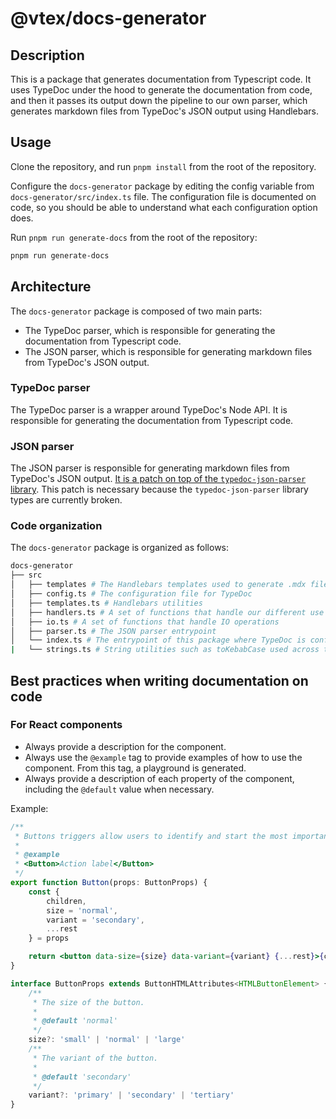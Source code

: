 # @vtex/docs-generator

## Description

This is a package that generates documentation from Typescript code. It uses TypeDoc under the hood to generate the documentation from code, and then it passes its output down the pipeline to our own parser, which generates markdown files from TypeDoc's JSON output using Handlebars.

## Usage

Clone the repository, and run `pnpm install` from the root of the repository.

Configure the `docs-generator` package by editing the config variable from `docs-generator/src/index.ts` file. The configuration file is documented on code, so you should be able to understand what each configuration option does.

Run `pnpm run generate-docs` from the root of the repository:

```sh
pnpm run generate-docs
```

## Architecture

The `docs-generator` package is composed of two main parts:

- The TypeDoc parser, which is responsible for generating the documentation from Typescript code.
- The JSON parser, which is responsible for generating markdown files from TypeDoc's JSON output.

### TypeDoc parser

The TypeDoc parser is a wrapper around TypeDoc's Node API. It is responsible for generating the documentation from Typescript code.

### JSON parser

The JSON parser is responsible for generating markdown files from TypeDoc's JSON output. [It is a patch on top of the `typedoc-json-parser` library](../../patches/typedoc-json-parser@9.0.1.patch). This patch is necessary because the `typedoc-json-parser` library types are currently broken.

### Code organization

The `docs-generator` package is organized as follows:

```bash
docs-generator
├── src
│   ├── templates # The Handlebars templates used to generate .mdx files
│   ├── config.ts # The configuration file for TypeDoc
│   ├── templates.ts # Handlebars utilities
│   ├── handlers.ts # A set of functions that handle our different use cases (such as genreating a component documentation)
│   ├── io.ts # A set of functions that handle IO operations
│   ├── parser.ts # The JSON parser entrypoint
│   └── index.ts # The entrypoint of this package where TypeDoc is configured, executed and its output is passed down the pipeline to our JSON parser
|   └── strings.ts # String utilities such as toKebabCase used across the package
```

## Best practices when writing documentation on code

### For React components

- Always provide a description for the component.
- Always use the `@example` tag to provide examples of how to use the component. From this tag, a playground is generated.
- Always provide a description of each property of the component, including the `@default` value when necessary.

Example:

```jsx
/**
 * Buttons triggers allow users to identify and start the most important actions in a container.
 *
 * @example
 * <Button>Action label</Button>
 */
export function Button(props: ButtonProps) {
    const {
        children,
        size = 'normal',
        variant = 'secondary',
        ...rest
    } = props

    return <button data-size={size} data-variant={variant} {...rest}>{children}</button>
}

interface ButtonProps extends ButtonHTMLAttributes<HTMLButtonElement> {
    /**
     * The size of the button.
     *
     * @default 'normal'
     */
    size?: 'small' | 'normal' | 'large'
    /**
     * The variant of the button.
     *
     * @default 'secondary'
     */
    variant?: 'primary' | 'secondary' | 'tertiary'
}
```

